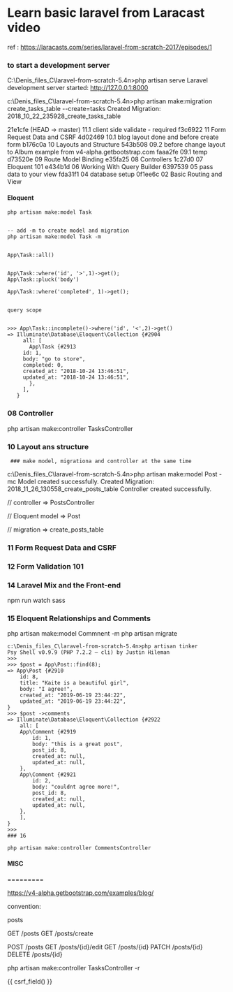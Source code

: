 Learn basic laravel from Laracast video
=======================================

ref : https://laracasts.com/series/laravel-from-scratch-2017/episodes/1

### to start a development server

C:\Denis_files_C\laravel-from-scratch-5.4n>php artisan serve
Laravel development server started: <http://127.0.0.1:8000>


c:\Denis_files_C\laravel-from-scratch-5.4n>php artisan make:migration create_tasks_table --create=tasks
Created Migration: 2018_10_22_235928_create_tasks_table

21e1cfe (HEAD -> master) 11.1 client side validate - required
f3c6922 11 Form Request Data and CSRF
4d02469 10.1 blog layout done and before create form
b176c0a 10 Layouts and Structure
543b508 09.2 before change layout to Album example from v4-alpha.getbootstrap.com
faaa2fe 09.1 temp
d73520e 09 Route Model Binding
e35fa25 08 Controllers
1c27d0  07 Eloquent 101
e434b1d 06 Working With Query Builder
6397539 05 pass data to your view
fda31f1 04 database setup
0f1ee6c 02 Basic Routing and View


#### Eloquent

	php artisan make:model Task


	-- add -m to create model and migration
	php artisan make:model Task -m 


	App\Task::all()


	App\Task::where('id', '>',1)->get();
	App\Task::pluck('body')

	App\Task::where('completed', 1)->get();


	query scope


	>>> App\Task::incomplete()->where('id', '<',2)->get()
	=> Illuminate\Database\Eloquent\Collection {#2904
	     all: [
	       App\Task {#2913
		 id: 1,
		 body: "go to store",
		 completed: 0,
		 created_at: "2018-10-24 13:46:51",
		 updated_at: "2018-10-24 13:46:51",
	       },
	     ],
	   }



### 08 Controller

php artisan make:controller TasksController 


### 10 Layout ans structure

     ### make model, migrationa and controller at the same time

c:\Denis_files_C\laravel-from-scratch-5.4n>php artisan make:model Post -mc
Model created successfully.
Created Migration: 2018_11_26_130558_create_posts_table
Controller created successfully.


// controller => PostsController

// Eloquent model => Post

// migration => create_posts_table


### 11 Form Request Data and CSRF

### 12 Form Validation 101

### 14 Laravel Mix and the Front-end
npm run watch
sass

### 15 Eloquent Relationships and Comments

php artisan make:model Commnent -m 
php artisan migrate


	c:\Denis_files_C\laravel-from-scratch-5.4n>php artisan tinker
	Psy Shell v0.9.9 (PHP 7.2.2 — cli) by Justin Hileman
	>>>
	>>> $post = App\Post::find(8);
	=> App\Post {#2910
		id: 8,
		title: "Kaite is a beautiful girl",
		body: "I agree!",
		created_at: "2019-06-19 23:44:22",
		updated_at: "2019-06-19 23:44:22",
	}
	>>> $post ->comments
	=> Illuminate\Database\Eloquent\Collection {#2922
		all: [
		App\Comment {#2919
			id: 1,
			body: "this is a great post",
			post_id: 8,
			created_at: null,
			updated_at: null,
		},
		App\Comment {#2921
			id: 2,
			body: "couldnt agree more!",
			post_id: 8,
			created_at: null,
			updated_at: null,
		},
		],
	}
	>>>                                                                                                                                                                   
	### 16 

	php artisan make:controller CommentsController                                                                         




#### MISC
=========


https://v4-alpha.getbootstrap.com/examples/blog/

convention:

posts

GET /posts
GET /posts/create

POST /posts
GET /posts/{id}/edit
GET /posts/{id}
PATCH /posts/{id}
DELETE /posts/{id}


php artisan make:controller TasksController -r 

<form method="POST" action="/posts">
           {{ csrf_field() }}

